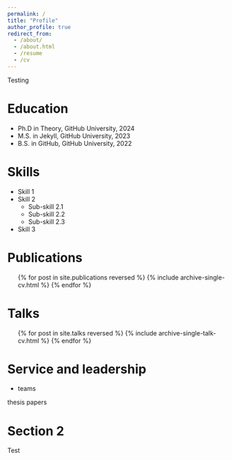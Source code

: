 ```yaml
---
permalink: /
title: "Profile"
author_profile: true
redirect_from: 
  - /about/
  - /about.html
  - /resume
  - /cv
---
```


Testing

Education
======
* Ph.D in Theory, GitHub University, 2024
* M.S. in Jekyll, GitHub University, 2023
* B.S. in GitHub, GitHub University, 2022

Skills
======
* Skill 1
* Skill 2
  * Sub-skill 2.1
  * Sub-skill 2.2
  * Sub-skill 2.3
* Skill 3

Publications
======
  <ul>{% for post in site.publications reversed %}
    {% include archive-single-cv.html %}
  {% endfor %}</ul>
  
Talks
======
  <ul>{% for post in site.talks reversed %}
    {% include archive-single-talk-cv.html  %}
  {% endfor %}</ul>
  
  
Service and leadership
======
* teams


thesis
papers

Section 2
======
Test
